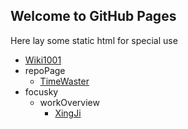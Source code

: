 ## Welcome to GitHub Pages
Here lay some static html for special use

- [Wiki1001](https://mulander-j.github.io/fillory/Wiki1001/index.html)  
- repoPage
    - [TimeWaster](https://mulander-j.github.io/fillory/repoPage/twaster/index.html)
- focusky
    - workOverview
        - [XingJi](https://mulander-j.github.io/fillory/focusky/workOverview/XingJi/index.html)  
          